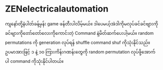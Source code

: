 # ZENelectricalautomation

ကျနော်တို့နံပါတ်ခန့်မှန်း game ဖန်တီးပါလိမ့်မယ်။ ဒါပေမယ့်အဲဒါကိုမလုပ်ခင်ခင်ဗျားကိုခင်ဗျားကိုတော်တော်လေးကိုကောင်းတဲ့ Command နဲ့မိတ်ဆက်ပေးပါ့မယ်။ random permutations ကို generation လုပ်ရန် shuffle command shuf ကိုသုံးနိုင်သည်။ ဥပမာအားဖြင့် ၁ နဲ့ ၁၀ ကြားကိန်းဂဏန်းတွေကို random permutation လုပ်ဖို့အောက်ပါ command ကိုသုံးနိုင်ပါတယ်။
